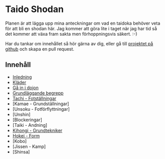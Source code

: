 # Taido Shodan #

Planen är att lägga upp mina anteckningar om vad en taidoka behöver veta för att bli en shodan här. Jag kommer att göra lite i taget när jag har tid så det kommer att växa fram sakta men förhoppningsvis säkert. :-)

Har du tankar om innehållet så hör gärna av dig, eller gå till [projektet på github](https://github.com/henjoh75/taido-shodan) och skapa en pull request.


## Innehåll ##

- [Inledning](inledning)
- [Kläder](klader)
- [Gå in i dojon](dojo)
- [Grundläggande begrepp](grunder)
- [Tachi - Fotställningar](tachi)
- [Kamae - Grundställningar]
- [Unsoku - Fotförflyttningar]
- [Unshin]
- [Blockeringar]
- [Taiki - Andning]
- [Kihongi - Grundtekniker](kihongi)
- [Hokei - Form](hokei)
- [Kobo]
- [Jissen - Kamp]
- [Shinsa]
